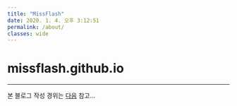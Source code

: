 ```yaml
---
title: "MissFlash"
date: 2020. 1. 4. 오후 3:12:51
permalink: /about/
classes: wide
---
```


# missflash.github.io

***

본 블로그 작성 경위는 [다음](https://missflash.github.io/think-bayes/#More) 참고...
